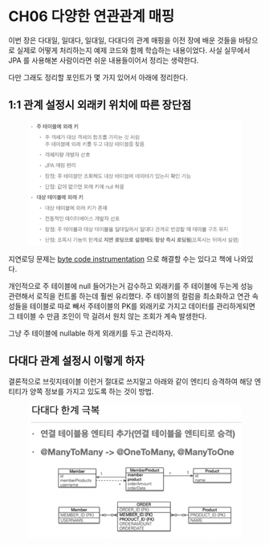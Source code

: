 # CH06 다양한 연관관계 매핑

이번 장은 다대일, 일대다, 일대일, 다대다의 관계 매핑을 이전 장에 배운 것들을 바탕으로 실제로 어떻게 처리하는지 예제 코드와 함께 학습하는 내용이었다. 사실 실무에서 JPA 를 사용해본 사람이라면 쉬운 내용들이어서 정리는 생략한다.

다만 그래도 정리할 포인트가 몇 가지 있어서 아래에 정리한다.

## 1:1 관계 설정시 외래키 위치에 따른 장단점 <a href="#11" id="11"></a>

<figure><img src="../../.gitbook/assets/image (9) (2) (1).png" alt=""><figcaption></figcaption></figure>

지연로딩 문제는 [byte code instrumentation](https://bohemian-code.tistory.com/19) 으로 해결할 수는 있다고 책에 나와있다.

개인적으로 주 테이블에 null 들어가는거 감수하고 외래키를 주 테이블에 두는게 성능 관련해서 로직을 컨트롤 하는데 훨씬 유리했다. 주 테이블의 컬럼을 최소화하고 연관 속성들을 테이블로 따로 빼서 주테이블의 PK를 외래키로 가지고 데이터를 관리하게되면 그 테이블 수 만큼 조인이 막 걸려서 원치 않는 조회가 계속 발생한다.

그냥 주 테이블에 nullable 하게 외래키를 두고 관리하자.



## 다대다 관계 설정시 이렇게 하자

결론적으로 브릿지테이블 이런거 절대로 쓰지말고 아래와 같이 엔티티 승격하여 해당 엔티티가 양쪽 정보를 가지고 있도록 하는 것이 방법.

<figure><img src="../../.gitbook/assets/image (14) (1) (2).png" alt=""><figcaption></figcaption></figure>
